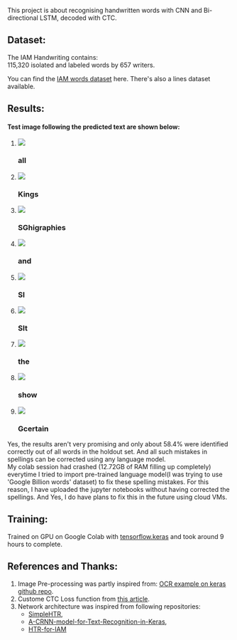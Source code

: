This project is about recognising handwritten words with CNN and Bi-directional LSTM, decoded with CTC.

## Dataset:
The IAM Handwriting contains:  
115,320 isolated and labeled words by 657 writers.

You can find the <a href=http://www.fki.inf.unibe.ch/databases/iam-handwriting-database>IAM words dataset</a> here. There's also a lines dataset available.</br>

## Results:

<h4>Test image following the predicted text are shown below:</h4>

<ol>

<div><li><a href=""><img src="https://raw.githubusercontent.com/naveen-9697/Handwritten-text-recognition-OCR----IAM-dataset---CNN-and-BiRNN/master/some%20images/g06-037k-01-02.png"/></a></a><h3>all</h3></div></li>

 <div><li><a href=""><img src="https://raw.githubusercontent.com/naveen-9697/Handwritten-text-recognition-OCR----IAM-dataset---CNN-and-BiRNN/master/some%20images/d03-112-01-03.png"/></a></a><h3>Kings</h3></div></li>
 
  <div><li><a href=""><img src="https://raw.githubusercontent.com/naveen-9697/Handwritten-text-recognition-OCR----IAM-dataset---CNN-and-BiRNN/master/some%20images/g07-038-01-02.png"/></a><h3>SGhigraphies</h3></div></li>
  
 <div><li><a href=""><img src="https://raw.githubusercontent.com/naveen-9697/Handwritten-text-recognition-OCR----IAM-dataset---CNN-and-BiRNN/master/some%20images/l04-098-00-06.png"/></a></a><h3>and</h3></div></li>

 <div><li><a href=""><img src="https://raw.githubusercontent.com/naveen-9697/Handwritten-text-recognition-OCR----IAM-dataset---CNN-and-BiRNN/master/some%20images/b05-098-03-06.png"/></a></a><h3>SI</h3></div></li>
 
  <div><li><a href=""><img src="https://raw.githubusercontent.com/naveen-9697/Handwritten-text-recognition-OCR----IAM-dataset---CNN-and-BiRNN/master/some%20images/a01-122-05-06.png"/></a></a><h3>SIt</h3></div></li>
  
 <div><li><a href=""><img src="https://raw.githubusercontent.com/naveen-9697/Handwritten-text-recognition-OCR----IAM-dataset---CNN-and-BiRNN/master/some%20images/a03-030-04-05.png"/></a></a><h3>the</h3></div></li>
 
 <div><li><a href=""><img src="https://raw.githubusercontent.com/naveen-9697/Handwritten-text-recognition-OCR----IAM-dataset---CNN-and-BiRNN/master/some%20images/e04-004-04-01.png"/></a></a><h3>show</h3></div></li>

 <div><li><a href=""><img src="https://raw.githubusercontent.com/naveen-9697/Handwritten-text-recognition-OCR----IAM-dataset---CNN-and-BiRNN/master/some%20images/k04-017-08-07.png"/></a></a><h3>Gcertain</h3></div></li>

</ol>


Yes, the results aren't very promising and only about 58.4% were identified correctly out of all words in the holdout set. And all such mistakes in spellings can be corrected using any language model.<br>
My colab session had crashed (12.72GB of RAM filling up completely) everytime I tried to import pre-trained language model(I was trying to use 'Google Billion words' dataset) to fix these spelling mistakes. For this reason, I have uploaded the jupyter notebooks without having corrected the spellings. And Yes, I do have plans to fix this in the future using cloud VMs.


## Training:
Trained on GPU on Google Colab with <a href=https://www.tensorflow.org/api_docs/python/tf/keras>tensorflow.keras</a> and took around 9 hours to complete.

## References and Thanks:
<ol>
<li>Image Pre-processing was partly inspired from: <a href ="https://github.com/keras-team/keras/blob/1a3ee8441933fc007be6b2beb47af67998d50737/examples/image_ocr.py"> OCR example on keras github repo</a>.</li>
<li>Custome CTC Loss function from <a href=https://towardsdatascience.com/intuitively-understanding-connectionist-temporal-classification-3797e43a86c>this article</a>.</li>
<li>Network architecture was inspired from following repositories:
  <ul>
    <li><a href=https://github.com/githubharald/SimpleHTR>SimpleHTR</a>,</li>
    <li><a href=https://github.com/TheAILearner/A-CRNN-model-for-Text-Recognition-in-Keras>A-CRNN-model-for-Text-Recognition-in-Keras</a>,</li>
    <li><a href=https://github.com/tuandoan998/HTR-for-IAM>HTR-for-IAM</a></li>
  </ul>
</ol>
